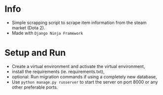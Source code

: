 # Info
- Simple scrapping script to scrape item information from the steam market (Dota 2).
- Made with `Django Ninja Framework`

# Setup and Run
- Create a virtual environment and activate the virtual environment,
- install the requirements (ie. requirements.txt),
- optional: Run migration commands if using a completely new database,
- Use `python manage.py runserver` to start the server on port 8000 or any other preferable ports.

